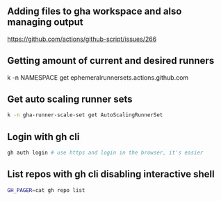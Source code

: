 ## Adding files to gha workspace and also managing output

https://github.com/actions/github-script/issues/266

## Getting amount of current and desired runners

k -n NAMESPACE get ephemeralrunnersets.actions.github.com

## Get auto scaling runner sets

```bash
k -n gha-runner-scale-set get AutoScalingRunnerSet
```

## Login with gh cli
```bash
gh auth login # use https and login in the browser, it's easier
```

## List repos with gh cli disabling interactive shell
```bash
GH_PAGER=cat gh repo list
```
